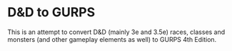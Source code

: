 # D&D to GURPS
This is an attempt to convert D&amp;D (mainly 3e and 3.5e) races, classes and monsters (and other gameplay elements as well) to GURPS 4th Edition.

